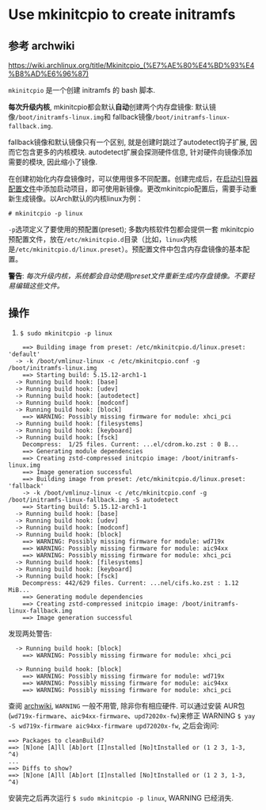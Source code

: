 # Use mkinitcpio to create initramfs

## 参考 archwiki

https://wiki.archlinux.org/title/Mkinitcpio_(%E7%AE%80%E4%BD%93%E4%B8%AD%E6%96%87)

`mkinitcpio` 是一个创建 initramfs 的 bash 脚本.

**每次升级内核**, mkinitcpio都会默认**自动**创建两个内存盘镜像: 
默认镜像`/boot/initramfs-linux.img`和 fallback镜像`/boot/initramfs-linux-fallback.img`.

fallback镜像和默认镜像只有一个区别, 就是创建时跳过了autodetect钩子扩展, 因而它包含更多的内核模块. autodetect扩展会探测硬件信息, 针对硬件向镜像添加需要的模块, 因此缩小了镜像.

在创建初始化内存盘镜像时，可以使用很多不同配置。创建完成后，在[启动引导器配置文件](https://wiki.archlinux.org/title/Arch_boot_process#Boot_loader)中添加启动项目，即可使用新镜像。更改mkinitcpio配置后，需要手动重新生成镜像。以Arch默认的内核linux为例：
```
# mkinitcpio -p linux
```
`-p`选项定义了要使用的预配置(preset); 多数内核软件包都会提供一套 mkinitcpio 预配置文件，放在`/etc/mkinitcpio.d`目录（比如，`linux`内核是`/etc/mkinitcpio.d/linux.preset`）。预配置文件中包含内存盘镜像的基本配置。

**警告**:  *每次升级内核，系统都会自动使用preset文件重新生成内存盘镜像。不要轻易编辑这些文件。*

## 操作
1. `$ sudo mkinitcpio -p linux`
```
    ==> Building image from preset: /etc/mkinitcpio.d/linux.preset: 'default'
  -> -k /boot/vmlinuz-linux -c /etc/mkinitcpio.conf -g /boot/initramfs-linux.img
    ==> Starting build: 5.15.12-arch1-1
  -> Running build hook: [base]
  -> Running build hook: [udev]
  -> Running build hook: [autodetect]
  -> Running build hook: [modconf]
  -> Running build hook: [block]
    ==> WARNING: Possibly missing firmware for module: xhci_pci
  -> Running build hook: [filesystems]
  -> Running build hook: [keyboard]
  -> Running build hook: [fsck]
    Decompress:  1/25 files. Current: ...el/cdrom.ko.zst : 0 B...    
    ==> Generating module dependencies
    ==> Creating zstd-compressed initcpio image: /boot/initramfs-linux.img
    ==> Image generation successful
    ==> Building image from preset: /etc/mkinitcpio.d/linux.preset: 'fallback'
    -> -k /boot/vmlinuz-linux -c /etc/mkinitcpio.conf -g /boot/initramfs-linux-fallback.img -S autodetect
    ==> Starting build: 5.15.12-arch1-1
  -> Running build hook: [base]
  -> Running build hook: [udev]
  -> Running build hook: [modconf]
  -> Running build hook: [block]
    ==> WARNING: Possibly missing firmware for module: wd719x
    ==> WARNING: Possibly missing firmware for module: aic94xx
    ==> WARNING: Possibly missing firmware for module: xhci_pci
  -> Running build hook: [filesystems]
  -> Running build hook: [keyboard]
  -> Running build hook: [fsck]
    Decompress: 442/629 files. Current: ...nel/cifs.ko.zst : 1.12 MiB...    
    ==> Generating module dependencies
    ==> Creating zstd-compressed initcpio image: /boot/initramfs-linux-fallback.img
    ==> Image generation successful
```

发现两处警告: 
```
  -> Running build hook: [block]
    ==> WARNING: Possibly missing firmware for module: xhci_pci
```
```
  -> Running build hook: [block]
    ==> WARNING: Possibly missing firmware for module: wd719x
    ==> WARNING: Possibly missing firmware for module: aic94xx
    ==> WARNING: Possibly missing firmware for module: xhci_pci
```
查阅 [archwiki](https://wiki.archlinux.org/title/Mkinitcpio#Possibly_missing_firmware_for_module_XXXX), `WARNING` 一般不用管, 除非你有相应硬件.
可以通过安装 AUR包(`wd719x-firmware`、`aic94xx-firmware`、`upd72020x-fw`)来修正 WARNING
`$ yay -S wd719x-firmware aic94xx-firmware upd72020x-fw`, 之后会询问:
```
==> Packages to cleanBuild?
==> [N]one [A]ll [Ab]ort [I]nstalled [No]tInstalled or (1 2 3, 1-3, ^4)
...
==> Diffs to show?
==> [N]one [A]ll [Ab]ort [I]nstalled [No]tInstalled or (1 2 3, 1-3, ^4)
```
安装完之后再次运行 `$ sudo mkinitcpio -p linux`, WARNING 已经消失.